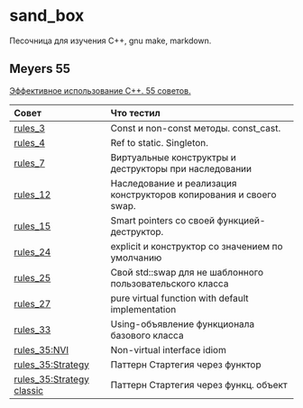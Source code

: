 # sand_box
Песочница для изучения C++, gnu make, markdown.

## Meyers 55

[Эффективное использование С++. 55 советов.](https://yadi.sk/i/XnJfbd8Omop9hg)

| Совет  | Что тестил  | 
|:------------- |:--------------- |
| [rules_3](meyers55/rules_3/) | Const и non-const методы. const_cast. |
| [rules_4](meyers55/rules_4/) | Ref to static. Singleton. |
| [rules_7](meyers55/rules_7/) | Виртуальные конструктры и деструкторы при наследовании |
| [rules_12](meyers55/rules_12/) | Наследование и реализация конструкторов копирования и своего swap. |
| [rules_15](meyers55/rules_15/) | Smart pointers со своей функцией-деструктор. |
| [rules_24](meyers55/rules_24/) | explicit и конструктор со значением по умолчанию |
| [rules_25](meyers55/rules_25/) | Свой std::swap для не шаблонного пользовательского класса |
| [rules_27](meyers55/rules_27/) | pure virtual function with default implementation |
| [rules_33](meyers55/rules_33/) | Using-объявление функционала базового класса |
| [rules_35:NVI](meyers55/rules_35/NVI.h) | Non-virtual interface idiom |
| [rules_35:Strategy](meyers55/rules_35/strategy.h) | Паттерн Стартегия через функтор |
| [rules_35:Strategy classic](meyers55/rules_35/strategy_classic.h) | Паттерн Стартегия через функц. объект |